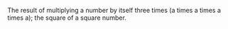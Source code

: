 The result of multiplying a number by itself three times (a times a
times a times a); the square of a square number.
